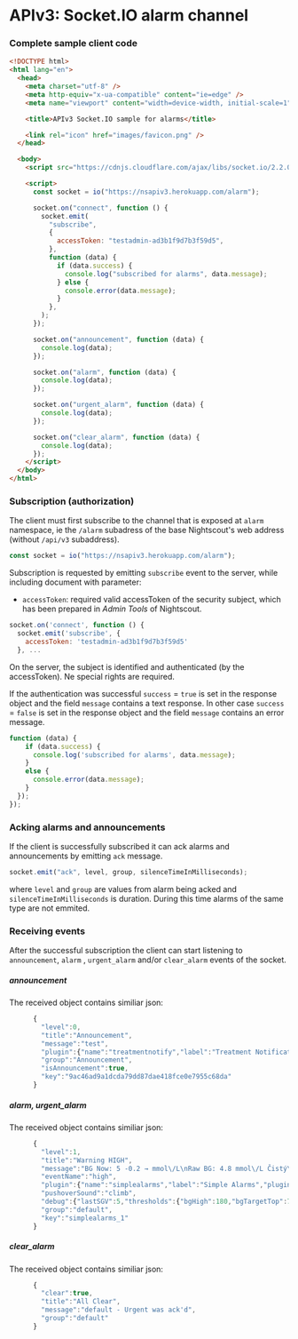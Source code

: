 # APIv3: Socket.IO alarm channel

### Complete sample client code

```html
<!DOCTYPE html>
<html lang="en">
  <head>
    <meta charset="utf-8" />
    <meta http-equiv="x-ua-compatible" content="ie=edge" />
    <meta name="viewport" content="width=device-width, initial-scale=1" />

    <title>APIv3 Socket.IO sample for alarms</title>

    <link rel="icon" href="images/favicon.png" />
  </head>

  <body>
    <script src="https://cdnjs.cloudflare.com/ajax/libs/socket.io/2.2.0/socket.io.js"></script>

    <script>
      const socket = io("https://nsapiv3.herokuapp.com/alarm");

      socket.on("connect", function () {
        socket.emit(
          "subscribe",
          {
            accessToken: "testadmin-ad3b1f9d7b3f59d5",
          },
          function (data) {
            if (data.success) {
              console.log("subscribed for alarms", data.message);
            } else {
              console.error(data.message);
            }
          },
        );
      });

      socket.on("announcement", function (data) {
        console.log(data);
      });

      socket.on("alarm", function (data) {
        console.log(data);
      });

      socket.on("urgent_alarm", function (data) {
        console.log(data);
      });

      socket.on("clear_alarm", function (data) {
        console.log(data);
      });
    </script>
  </body>
</html>
```

### Subscription (authorization)

The client must first subscribe to the channel that is exposed at `alarm` namespace, ie the `/alarm` subadress of the base Nightscout's web address (without `/api/v3` subaddress).

```javascript
const socket = io("https://nsapiv3.herokuapp.com/alarm");
```

Subscription is requested by emitting `subscribe` event to the server, while including document with parameter:

- `accessToken`: required valid accessToken of the security subject, which has been prepared in _Admin Tools_ of Nightscout.

```javascript
socket.on('connect', function () {
  socket.emit('subscribe', {
    accessToken: 'testadmin-ad3b1f9d7b3f59d5'
  }, ...
```

On the server, the subject is identified and authenticated (by the accessToken). Ne special rights are required.

If the authentication was successful `success` = `true` is set in the response object and the field `message` contains a text response.
In other case `success` = `false` is set in the response object and the field `message` contains an error message.

```javascript
function (data) {
    if (data.success) {
      console.log('subscribed for alarms', data.message);
    }
    else {
      console.error(data.message);
    }
  });
});
```

### Acking alarms and announcements

If the client is successfully subscribed it can ack alarms and announcements by emitting `ack` message.

```javascript
socket.emit("ack", level, group, silenceTimeInMilliseconds);
```

where `level` and `group` are values from alarm being acked and `silenceTimeInMilliseconds` is duration. During this time alarms of the same type are not emmited.

### Receiving events

After the successful subscription the client can start listening to `announcement`, `alarm` , `urgent_alarm` and/or `clear_alarm` events of the socket.

##### announcement

The received object contains similiar json:

```javascript
      {
        "level":0,
        "title":"Announcement",
        "message":"test",
        "plugin":{"name":"treatmentnotify","label":"Treatment Notifications","pluginType":"notification","enabled":true},
        "group":"Announcement",
        "isAnnouncement":true,
        "key":"9ac46ad9a1dcda79dd87dae418fce0e7955c68da"
      }
```

##### alarm, urgent_alarm

The received object contains similiar json:

```javascript
      {
        "level":1,
        "title":"Warning HIGH",
        "message":"BG Now: 5 -0.2 → mmol\/L\nRaw BG: 4.8 mmol\/L Čistý\nBG 15m: 4.8 mmol\/L\nIOB: -0.02U\nCOB: 0g",
        "eventName":"high",
        "plugin":{"name":"simplealarms","label":"Simple Alarms","pluginType":"notification","enabled":true},
        "pushoverSound":"climb",
        "debug":{"lastSGV":5,"thresholds":{"bgHigh":180,"bgTargetTop":75,"bgTargetBottom":72,"bgLow":70}},
        "group":"default",
        "key":"simplealarms_1"
      }
```

##### clear_alarm

The received object contains similiar json:

```javascript
      {
        "clear":true,
        "title":"All Clear",
        "message":"default - Urgent was ack'd",
        "group":"default"
      }
```
